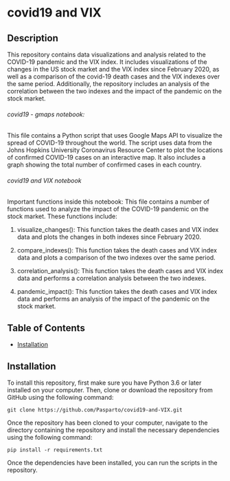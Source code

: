 # covid19 and VIX


## Description
This repository contains data visualizations and analysis related to the COVID-19 pandemic and the VIX index. It includes visualizations of the changes in the US stock market and the VIX index since February 2020, as well as a comparison of the covid-19 death cases and the VIX indexes over the same period. Additionally, the repository includes an analysis of the correlation between the two indexes and the impact of the pandemic on the stock market.

###### covid19 - gmaps notebook:
This file contains a Python script that uses Google Maps API to visualize the spread of COVID-19 throughout the world. The script uses data from the Johns Hopkins University Coronavirus Resource Center to plot the locations of confirmed COVID-19 cases on an interactive map. It also includes a graph showing the total number of confirmed cases in each country.

###### covid19 and VIX notebook
Important functions inside this notebook:
This file contains a number of functions used to analyze the impact of the COVID-19 pandemic on the stock market. These functions include: 

1. visualize_changes(): This function takes the death cases and VIX index data and plots the changes in both indexes since February 2020. 

2. compare_indexes(): This function takes the death cases and VIX index data and plots a comparison of the two indexes over the same period. 

3. correlation_analysis(): This function takes the death cases and VIX index data and performs a correlation analysis between the two indexes. 

4. pandemic_impact(): This function takes the death cases and VIX index data and performs an analysis of the impact of the pandemic on the stock market.

## Table of Contents
- [Installation](#installation)

## Installation
To install this repository, first make sure you have Python 3.6 or later installed on your computer. Then, clone or download the repository from GitHub using the following command:

```
git clone https://github.com/Pasparto/covid19-and-VIX.git
```

Once the repository has been cloned to your computer, navigate to the directory containing the repository and install the necessary dependencies using the following command:

```
pip install -r requirements.txt
```

Once the dependencies have been installed, you can run the scripts in the repository.


